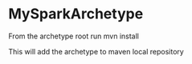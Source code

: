 # MySparkArchetype
From the archetype root run 
  mvn install
  
This will add the archetype to maven local repository
